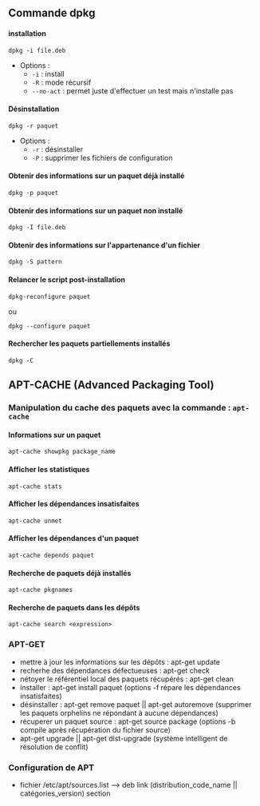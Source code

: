 ## Commande dpkg
#### installation
```
dpkg -i file.deb
```
- Options : 
  -  ```-i``` : install  
  -  ```-R``` : mode récursif   
  -  ```--no-act``` : permet juste d'effectuer un test mais n'installe pas
#### Désinstallation
```
dpkg -r paquet
```
- Options : 
  -  ```-r``` : désinstaller 
  -  ```-P``` : supprimer les fichiers de configuration  
#### Obtenir des informations sur un paquet déjà installé
```
dpkg -p paquet
```
#### Obtenir des informations sur un paquet non installé
```
dpkg -I file.deb
```
#### Obtenir des informations sur l'appartenance d'un fichier
```
dpkg -S pattern  
```
#### Relancer le script post-installation 
```
dpkg-reconfigure paquet  
```
ou 
```
dpkg --configure paquet  
```
#### Rechercher les paquets partiellements installés 
```
dpkg -C  
```
## APT-CACHE (Advanced Packaging Tool)
### Manipulation du cache des paquets avec la commande : ```apt-cache``` 
#### Informations sur un paquet
```
apt-cache showpkg package_name 
```
#### Afficher les statistiques 
```
apt-cache stats
```
#### Afficher les dépendances insatisfaites
```
apt-cache unmet 
```
#### Afficher les dépendances d'un paquet
```
apt-cache depends paquet
```
#### Recherche de paquets déjà installés
```
apt-cache pkgnames
```
#### Recherche de paquets dans les dépôts
```
apt-cache search <expression>
```


### APT-GET
- mettre à jour les informations sur les dépôts : apt-get update
- recherhe des dépendances défectueuses : apt-get check 
- nétoyer le référentiel local des paquets récupérés : apt-get clean
- installer : apt-get install paquet (options -f répare les dépendances insatisfaites)
- désinstaller : apt-get remove paquet  || apt-get autoremove (supprimer les paquets orphelins ne répondant à aucune dépendances)
- récuperer un paquet source : apt-get source package (options -b compile après récupération du fichier source)
- apt-get upgrade || apt-get dist-upgrade (système intelligent de résolution de conflit)

### Configuration de APT
- fichier /etc/apt/sources.list  --> deb link (distribution_code_name || catégories_version) section 
